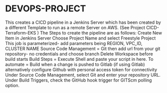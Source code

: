 # DEVOPS-PROJECT
This creates a CICD pipeline in a Jenkins Server which has been created by a different Template to run as a remote Server on AWS. (See Project CICD-Terraform-EKS )
The Steps to create the pipeline are as follows: Create New Item in Jenkins Server
Choose Project Name and select Freestyle Project
This job is parameterized- add parameters being REGION, VPC_ID, CLUSTER NAME
Source Code Management = Git then add url from your git repository- no credentials and choose branch
Delete Workspace before build starts
Build Steps = Execute Shell and paste your script in here.
To automate = Build when a change is pushed to Gitlab (if using Gitlab) alternatively configure Github with personal access token for connectivity 
Under Source Code Management, select Git and enter your repository URL.
Under Build Triggers, check the GitHub hook trigger for GITScm polling option.

